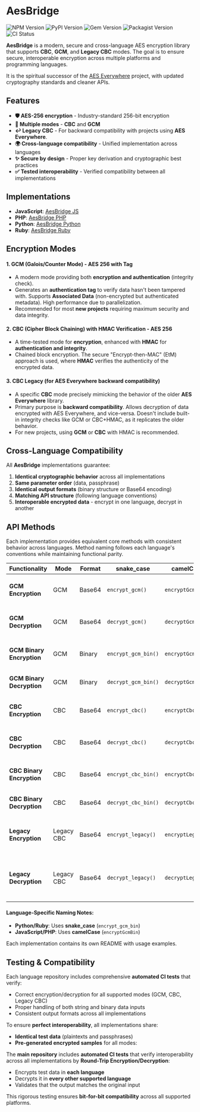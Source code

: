 # AesBridge

![NPM Version](https://img.shields.io/npm/v/aes-bridge.svg)
![PyPI Version](https://img.shields.io/pypi/v/aes-bridge.svg)
![Gem Version](https://img.shields.io/gem/v/aes-bridge.svg)
![Packagist Version](https://img.shields.io/packagist/v/mervick/aes-bridge.svg)  
![CI Status](https://github.com/mervick/aes-bridge/actions/workflows/cross-test.yml/badge.svg)


**AesBridge** is a modern, secure and cross-language AES encryption library that supports **CBC**, **GCM**, and **Legacy CBC** modes.
The goal is to ensure secure, interoperable encryption across multiple platforms and programming languages.

It is the spiritual successor of the [AES Everywhere](https://github.com/mervick/aes-everywhere-legacy) project, with updated cryptography standards and cleaner APIs.

## Features

- **🛡️ AES-256 encryption** - Industry-standard 256-bit encryption
- **🔐 Multiple modes** - **CBC** and **GCM**
- **↩️ Legacy CBC** - For backward compatibility with projects using **AES Everywhere**.
- **🌍 Cross-language compatibility** - Unified implementation across languages
- **✨ Secure by design** - Proper key derivation and cryptographic best practices
- **✅ Tested interoperability** - Verified compatibility between all implementations


## Implementations

* **JavaScript**: [AesBridge JS](https://github.com/mervick/aes-bridge-js)
* **PHP**: [AesBridge PHP](https://github.com/mervick/aes-bridge-php)
* **Python**: [AesBridge Python](https://github.com/mervick/aes-bridge-python)
* **Ruby**: [AesBridge Ruby](https://github.com/mervick/aes-bridge-ruby)


## Encryption Modes

#### **1. GCM (Galois/Counter Mode) - AES 256 with Tag**

* A modern mode providing both **encryption and authentication** (integrity check).
* Generates an **authentication tag** to verify data hasn't been tampered with. Supports **Associated Data** (non-encrypted but authenticated metadata). High performance due to parallelization.
* Recommended for most **new projects** requiring maximum security and data integrity.

#### **2. CBC (Cipher Block Chaining) with HMAC Verification - AES 256**

* A time-tested mode for **encryption**, enhanced with **HMAC** for **authentication and integrity**.
* Chained block encryption. The secure "Encrypt-then-MAC" (EtM) approach is used, where **HMAC** verifies the authenticity of the encrypted data.


#### **3. CBC Legacy (for AES Everywhere backward compatibility)**

* A specific **CBC** mode precisely mimicking the behavior of the older **AES Everywhere** library.
* Primary purpose is **backward compatibility**. Allows decryption of data encrypted with AES Everywhere, and vice-versa. Doesn't include built-in integrity checks like GCM or CBC+HMAC, as it replicates the older behavior.
* For new projects, using **GCM** or **CBC** with HMAC is recommended.

## Cross-Language Compatibility

All **AesBridge** implementations guarantee:

1. **Identical cryptographic behavior** across all implementations
2. **Same parameter order** (data, passphrase)
3. **Identical output formats** (binary structure or Base64 encoding)
4. **Matching API structure** (following language conventions)
5. **Interoperable encrypted data** - encrypt in one language, decrypt in another


## API Methods

Each implementation provides equivalent core methods with consistent behavior across languages. Method naming follows each language's conventions while maintaining functional parity.

| **Functionality**          | **Mode**      | **Format** | **snake_case**       | **camelCase**      | **Description** |
|----------------------------|---------------|------------|----------------------|--------------------|----------------|
| **GCM Encryption**         | GCM           | Base64     | `encrypt_gcm()`      | `encryptGcm()`     | Encrypt with GCM, return Base64 |
| **GCM Decryption**         | GCM           | Base64     | `decrypt_gcm()`      | `decryptGcm()`     | Decrypt GCM Base64 data |
| **GCM Binary Encryption**  | GCM           | Binary     | `encrypt_gcm_bin()`  | `encryptGcmBin()`  | Encrypt with GCM, return binary |
| **GCM Binary Decryption**  | GCM           | Binary     | `decrypt_gcm_bin()`  | `decryptGcmBin()`  | Decrypt GCM binary data |
| **CBC Encryption**         | CBC           | Base64     | `encrypt_cbc()`      | `encryptCbc()`     | Encrypt with CBC, return Base64 |
| **CBC Decryption**         | CBC           | Base64     | `decrypt_cbc()`      | `decryptCbc()`     | Decrypt CBC Base64 data |
| **CBC Binary Encryption**  | CBC           | Base64     | `encrypt_cbc_bin()`  | `encryptCbcBin()`  | Encrypt with CBC, return binary |
| **CBC Binary Decryption**  | CBC           | Base64     | `decrypt_cbc_bin()`  | `decryptCbcBin()`  | Decrypt CBC binary data |
| **Legacy Encryption**      | Legacy CBC    | Base64     | `encrypt_legacy()`   | `encryptLegacy()`  | OpenSSL-compatible format, return Base64 |
| **Legacy Decryption**      | Legacy CBC    | Base64     | `decrypt_legacy()`   | `decryptLegacy()`  | OpenSSL-compatible decryption (decrypts Base64 data) |

#### **Language-Specific Naming Notes:**

- **Python/Ruby**: Uses **snake_case** (`encrypt_gcm_bin`)
- **JavaScript/PHP**: Uses **camelCase** (`encryptGcmBin`)

Each implementation contains its own README with usage examples.  


## **Testing & Compatibility**

Each language repository includes comprehensive **automated CI tests** that verify:

- Correct encryption/decryption for all supported modes (GCM, CBC, Legacy CBC)
- Proper handling of both string and binary data inputs
- Consistent output formats across all implementations

To ensure **perfect interoperability**, all implementations share:

- **Identical test data** (plaintexts and passphrases)
- **Pre-generated encrypted samples** for all modes:

The **main repository** includes **automated CI tests** that verify interoperability across all implementations by **Round-Trip Encryption/Decryption**:

- Encrypts test data in **each language**  
- Decrypts it in **every other supported language**  
- Validates that the output matches the original input  


This rigorous testing ensures **bit-for-bit compatibility** across all supported platforms.
